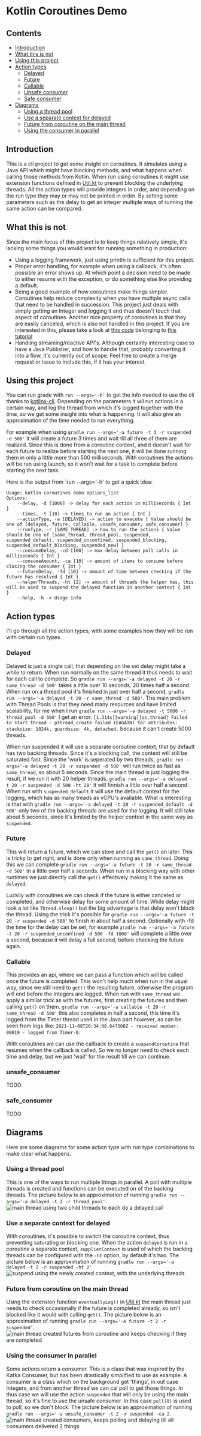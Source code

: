 # Kotlin Coroutines Demo

## Contents

* [Introduction](#intro)
* [What this is not](#wtin)
* [Using this project](#utp)
* [Action types](#action-types)
  * [Delayed](#delayed)
  * [Future](#future)
  * [Callable](#callable)
  * [Unsafe consumer](#unsafe_consumer)
  * [Safe consumer](#safe_consumer)
* [Diagrams](#diagrams)
  * [Using a thread pool](#tp)
  * [Use a separate context for delayed](#delayed-coroutine)
  * [Future from coroutine on the main thread](#future-coroutine)
  * [Using the consumer in parallel](#consumer-parallel)

## <a id="intro">Introduction</a>

This is a cli project to get some insight on coroutines. It simulates using a Java API which might have blocking
methods, and what happens when calling those methods from Kotlin. When run using coroutines it might use extension
functions defined
in [Util.kt](https://github.com/gklijs/kotlin-coroutines-demo/blob/main/src/main/kotlin/tech/gklijs/Util.kt) to prevent
blocking the underlying threads. All the action types will provide integers in order, and depending on the run type they
may or may not be printed in order. By setting some parameters such as the delay to get an integer multiple ways of
running the same action can be compared.

## <a id="wtin">What this is not</a>

Since the main focus of this project is to keep things relatively simple, it's lacking some things you would want for
running something in production:

- Using a logging framework, just using println is sufficient for this project.
- Proper error handling, for example when using a callback, it's often possible an error shows up. At which point a
  decision need to be made to either resume with the exception, or do something else like providing a default.
- Being a good example of how coroutines make things simpler. Coroutines help reduce complexity when you have multiple
  async calls that need to be handled in succession. This project just deals with simply getting an Integer and logging
  it and thus doesn't touch that aspect of coroutines. Another nice property of coroutines is that they are easily
  canceled, which is also not handled in this project. If you are interested in this, please take a look
  at [this code](https://github.com/kotlin-hands-on/intro-coroutines.git) belonging
  to [this tutorial](https://play.kotlinlang.org/hands-on/Introduction%20to%20Coroutines%20and%20Channels/01_Introduction)
- Handling streaming/reactive API's. Although certainly interesting case to have a Java Publisher, and how to handle
  that, probably converting it into a flow, it's currently out of scope. Feel free to create a merge request or issue to
  include this, if it has your interest.

## <a id="utp">Using this project</a>

You can run grade with `run --args='-h'` to get the info needed to use the cli thanks
to [kotlinx-cli](https://github.com/Kotlin/kotlinx-cli). Depending on the parameters it wil run actions in a certain
way, and log the thread from which it's logged together with the time, so we get some insight into what is happening. It
will also give an approximation of the time needed to run everything.

For example when using `gradle run --args='-a future -t 3 -r suspended -d 500'` it will create a future 3 times and wait
till all three of them are realized. Since this is done from a coroutine context, and it doesn't wait for each future to
realize before starting the next one, it will be done running them in only a little more than 500 milliseconds. With
coroutines the actions will be run using launch, so it won't wait for a task to complete before starting the next task.

Here is the output from `run --args='-h' to get a quick idea:

```
Usage: kotlin coroutines demo options_list
Options: 
    --delay, -d [1000] -> delay for each action in milliseconds { Int }
    --times, -t [10] -> times to run an action { Int }
    --actionType, -a [DELAYED] -> action to execute { Value should be one of [delayed, future, callable, unsafe_consumer, safe_consumer] }
    --runType, -r [SAME_THREAD] -> how to run the actions { Value should be one of [same_thread, thread_pool, suspended, suspended_default, suspended_unconfined, suspended_blocking, suspended_default_blocking, suspended_new] }
    --consumeDelay, -cd [100] -> max delay between poll calls in milliseconds { Int }
    --consumeAmount, -ca [10] -> amount of items to consume before closing the consumer { Int }
    --futureDelay, -fd [10] -> amount of time between checking if the future has resolved { Int }
    --helperThreads, -ht [2] -> amount of threads the helper has, this will be used to suspend the delayed function in another context { Int }
    --help, -h -> Usage info 
```

## <a id="action-types">Action types</a>

I'll go through all the action types, with some examples how they will be run with certain run types.

### <a id="delayed">Delayed</a>

Delayed is just a single call, that depending on the set delay might take a while to return. When run normally on the
same thread it thus needs to wait for each call to complete.
So `gradle run --args='-a delayed -t 20 -r same_thread -d 500'` takes a little over 10 seconds, 20 times half a second.
When run on a thread pool it's finished in just over half a
second, `gradle run --args='-a delayed -t 20 -r same_thread -d 500'`. The main problem with Thread Pools is that they
need many resources and have limited scalability, for me when I
run `gradle run --args='-a delayed -t 5000 -r thread_pool -d 500'` I get an
error: `[1.314s][warning][os,thread] Failed to start thread - pthread_create failed (EAGAIN) for attributes: stacksize: 1024k, guardsize: 4k, detached.`
because it can't create 5000 threads.

When run suspended it will use a separate coroutine context, that by default has two backing threads. Since it's a
blocking call, the context will still be saturated fast. Since the 'work' is seperated by two
threads, `gradle run --args='-a delayed -t 20 -r suspended -d 500'` will run twice as fast as `same_thread`, so about 5
seconds. Since the main thread is just logging the result, if we run it with 20 helper
threads, `gradle run --args='-a delayed -t 20 -r suspended -d 500 -ht 20'` it will finnish a little over half a second.
When run with `suspended_default` it will use the default context for the logging, which has as many treads as vCPU's
available. What is interesting is that with `gradle run --args='-a delayed -t 20 -r suspended_default -d 500'` only two
of the backing threads are used for the logging. It will still take about 5 seconds, since it's limited by the helper
context in the same way as `suspended`.

### <a id="future">Future</a>

This will return a future, which we can store and call the `get()` on later. This is tricky to get right, and is done
only when running as `same_thread`. Doing this we can
complete `gradle run --args='-a future -t 20 -r same_thread -d 500'` in a little over half a seconds. When run in a
blocking way with other runtimes we just directly call the `get()` effectively making it the same as `delayed`.

Luckily with coroutines we can check if the future is either canceled or completed, and otherwise delay for some amount
of time. While delay might look a lot like `Thread.sleep()` but the big advantage is that delay won't block the thread.
Using the trick it's possible for `gradle run --args='-a future -t 20 -r suspended -d 500'` to finish in about half a
second. Optionally with -fd the time for the delay can be set, for
example `gradle run --args='-a future -t 20 -r suspended_unconfined -d 500 -fd 1000'`
will complete a little over a second, because it will delay a full second, before checking the future again.

### <a id="callable">Callable</a>

This provides an api, where we can pass a function which will be called once the future is completed. This won't help
much when run in the usual way, since we still need to `get()` the resulting future, otherwise the program will end
before the Integers are logged. When run with `same_thread` we apply a similar trick as with the futures, first creating
the futures and then calling `get()` on them. `gradle run --args='-a callable -t 20 -r same_thread -d 500'` this also
completes in half a second, this time it's logged from the Timer thread used in the Java part however, as can be seen
from logs like: `2021-11-08T20:34:08.647508Z - received number: 00019 - logged from Timer-0`.

With coroutines we can use the callback to create a `suspendCoroutine` that resumes when the callback is called. So we
no longer need to check each time and delay, but we just 'wait' for the result till we can continue.

### <a id="unsafe_consumer">unsafe_consumer</a>

TODO

### <a id="safe_consumer">safe_consumer</a>

TODO

## <a id="diagrams">Diagrams</a>

Here are some diagrams for some action type with run type combinations to make clear what happens.

### <a id="tp">Using a thread pool</a>

This is one of the ways to run multiple things in parallel. A poll with multiple threads is created and functions can be
executed on of the backing threads. The picture below is an approximation of
running `gradle run --args='-a delayed -t 2 -r thread_pool'`.
![main thread using two child threads to each do a delayed call](img/delayed.png "Delayed on thread pool")

### <a id="delayed-coroutine">Use a separate context for delayed</a>

With coroutines, it's possible to switch the coroutine context, thus preventing saturating or blocking one. When the
action `delayed` is run in a coroutine a separate context, `supplierContext` is used of which the backing threads can be
configured with the `-ht` option, by default it's two. The picture below is an approximation of
running `gradle run --args='-a delayed -t 2 -r suspended -ht 2'`
![suspend using the newly created context, with the underlying threads](img/delayed_suspended.png "Delayed with separate coroutine context")

### <a id="future-coroutine">Future from coroutine on the main thread</a>

Using the extension function `eventuallyLog()`
in [Util.kt](https://github.com/gklijs/kotlin-coroutines-demo/blob/main/src/main/kotlin/tech/gklijs/Util.kt) the main
thread just needs to check occasionally if the future is completed already, so isn't blocked like it would with
calling `get()`. The picture below is an approximation of running `gradle run --args='-a future -t 2 -r suspended'`.
![main thread created futures from coroutine and keeps checking if they are completed](img/future_suspended.png "Running futures suspended")

### <a id="consumer-parallel">Using the consumer in parallel</a>

Some actions return a consumer. This is a class that was inspired by the Kafka Consumer, but has been drastically
simplified to use as example. A consumer is a class which on the background get 'things', in out case Integers, and from
another thread we can cal poll to get those things. In thus case we will use the action `suspended` that will only be
using the main thread, so it's fine to use the unsafe consumer. In this case `poll(0)` is used to poll, so we don't
block. The picture below is an approximation of running `gradle run --args='-a unsafe_consumer -t 2 -r suspended -ca 2`.
![main thread created consumers, keeps polling and delaying till all consumers delivered 2 things](img/unsafe_consumer_suspended.png "Running consumer suspended")
